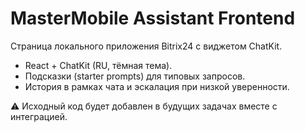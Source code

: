 # MasterMobile Assistant Frontend

Страница локального приложения Bitrix24 с виджетом ChatKit.

- React + ChatKit (RU, тёмная тема).
- Подсказки (starter prompts) для типовых запросов.
- История в рамках чата и эскалация при низкой уверенности.

⚠️ Исходный код будет добавлен в будущих задачах вместе с интеграцией.
